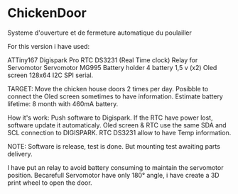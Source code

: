 # ChickenDoor
Systeme d'ouverture et de fermeture automatique du poulailler

For this version i have used:

ATTiny167 Digispark Pro
RTC DS3231 (Real Time clock)
Relay for Servomotor
Servomotor MG995
Battery holder 4 battery 1,5 v (x2)
Oled screen 128x64 I2C SPI serial.

TARGET:
Move the chicken house doors 2 times per day.
Posibble to connect the Oled screen sometimes to have information.
Estimate battery lifetime: 8 month with 460mA battery.

How it's work:
Push software to Digispark.
If the RTC have power lost, software update it automaticaly.
Oled screen & RTC use the same SDA and SCL connection to DIGISPARK.
RTC DS3231 allow to have Temp information.

NOTE: Software is release, test is done.
But mounting test awaiting parts delivery.

I have put an relay to avoid battery consuming to maintain the servomotor position.
Becarefull Servomotor have only 180° angle, i have create a 3D print wheel to open the door.
